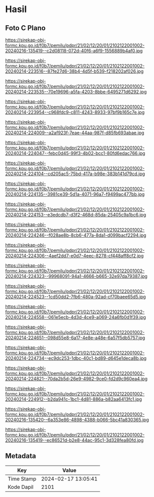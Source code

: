# Hasil

## Foto C Plano

https://sirekap-obj-formc.kpu.go.id/f0b7/pemilu/pdpr/21/02/12/20/01/2102122001002-20240216-135419--c2d08118-072d-40f6-a6f9-1556889b4af0.jpg

https://sirekap-obj-formc.kpu.go.id/f0b7/pemilu/pdpr/21/02/12/20/01/2102122001002-20240214-223516--87fe27d6-38b4-4d5f-b539-f218202af026.jpg

https://sirekap-obj-formc.kpu.go.id/f0b7/pemilu/pdpr/21/02/12/20/01/2102122001002-20240214-223535--70e19696-a5fa-4203-8bbe-6495271d6292.jpg

https://sirekap-obj-formc.kpu.go.id/f0b7/pemilu/pdpr/21/02/12/20/01/2102122001002-20240214-223954--c968fdc9-c811-4243-8933-97bf9b165c7e.jpg

https://sirekap-obj-formc.kpu.go.id/f0b7/pemilu/pdpr/21/02/12/20/01/2102122001002-20240214-224009--a2af923f-7eae-44aa-987f-d85fb693abae.jpg

https://sirekap-obj-formc.kpu.go.id/f0b7/pemilu/pdpr/21/02/12/20/01/2102122001002-20240214-224047--febc0d45-99f3-4b02-bcc1-80fd6edac766.jpg

https://sirekap-obj-formc.kpu.go.id/f0b7/pemilu/pdpr/21/02/12/20/01/2102122001002-20240214-224104--cd205ac5-75bd-417a-b98e-383b141d79cd.jpg

https://sirekap-obj-formc.kpu.go.id/f0b7/pemilu/pdpr/21/02/12/20/01/2102122001002-20240214-224135--3981ce39-5d1a-4071-96a7-f9499ac477bb.jpg

https://sirekap-obj-formc.kpu.go.id/f0b7/pemilu/pdpr/21/02/12/20/01/2102122001002-20240214-224153--e3edcdb7-d3f2-468d-85da-25405c9a1bc6.jpg

https://sirekap-obj-formc.kpu.go.id/f0b7/pemilu/pdpr/21/02/12/20/01/2102122001002-20240214-224246--f028ae8b-8cb6-477a-8da1-d099bacf2294.jpg

https://sirekap-obj-formc.kpu.go.id/f0b7/pemilu/pdpr/21/02/12/20/01/2102122001002-20240214-224306--4aef2dd7-e0d7-4eec-8278-cf448aff8cf2.jpg

https://sirekap-obj-formc.kpu.go.id/f0b7/pemilu/pdpr/21/02/12/20/01/2102122001002-20240214-224323--99968091-94a1-4666-b665-32e97da79387.jpg

https://sirekap-obj-formc.kpu.go.id/f0b7/pemilu/pdpr/21/02/12/20/01/2102122001002-20240214-224523--1cd50dd2-7fb6-480a-92ad-cf70baee65d5.jpg

https://sirekap-obj-formc.kpu.go.id/f0b7/pemilu/pdpr/21/02/12/20/01/2102122001002-20240214-224558--061e5ecb-4d3d-4ce9-a069-24a6fb0d1f39.jpg

https://sirekap-obj-formc.kpu.go.id/f0b7/pemilu/pdpr/21/02/12/20/01/2102122001002-20240214-224651--098d55e8-6a17-4e8e-a48e-6a57f5db5757.jpg

https://sirekap-obj-formc.kpu.go.id/f0b7/pemilu/pdpr/21/02/12/20/01/2102122001002-20240214-224734--ec9dc253-1dbc-40c1-bd89-d645e1deca8b.jpg

https://sirekap-obj-formc.kpu.go.id/f0b7/pemilu/pdpr/21/02/12/20/01/2102122001002-20240214-224821--70da2b5d-26e9-4982-9ce0-fd2d9c960ea4.jpg

https://sirekap-obj-formc.kpu.go.id/f0b7/pemilu/pdpr/21/02/12/20/01/2102122001002-20240214-224912--b2da941c-1bc1-4d81-886a-b82aa6413fc1.jpg

https://sirekap-obj-formc.kpu.go.id/f0b7/pemilu/pdpr/21/02/12/20/01/2102122001002-20240216-135420--6a353e86-4898-4388-b066-5bc41a830365.jpg

https://sirekap-obj-formc.kpu.go.id/f0b7/pemilu/pdpr/21/02/12/20/01/2102122001002-20240216-135419--ec86521d-b2e8-44ac-95c1-3d328fea80fd.jpg


## Metadata

| Key        | Value               |
| ---------- | ------------------- |
| Time Stamp | 2024-02-17 13:05:41 |
| Kode Dapil | 2101                |



